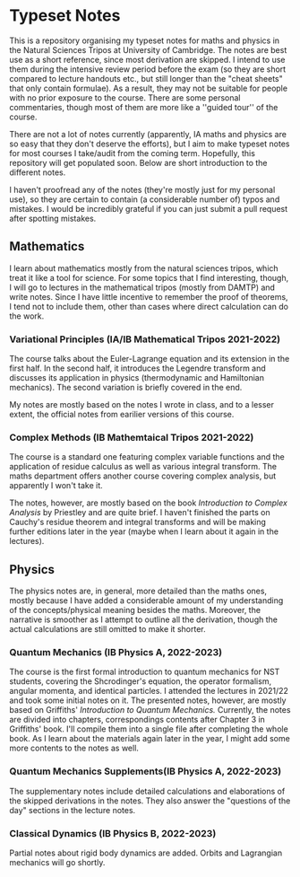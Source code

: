 # Typeset Notes
This is a repository organising my typeset notes for maths and physics in the Natural Sciences Tripos at University of Cambridge.  The notes are best use as a short reference, since most derivation are skipped. I intend to use them during the intensive review period before the exam (so they are short compared to lecture handouts etc., but still longer than the "cheat sheets" that only contain formulae). As a result, they may not be suitable for people with no prior exposure to the course. There are some personal commentaries, though most of them are more like a ''guided tour'' of the course. 

There are not a lot of notes currently (apparently, IA maths and physics are so easy that they don't deserve the efforts), but I aim to make typeset notes for most courses I take/audit from the coming term. Hopefully, this repository will get populated soon. Below are short introduction to the different notes. 

I haven't proofread any of the notes (they're mostly just for my personal use), so they are certain to contain (a considerable number of) typos and mistakes. I would be incredibly grateful if you can just submit a pull request after spotting mistakes. 

## Mathematics 
I learn about mathematics mostly from the natural sciences tripos, which treat it like a tool for science. For some topics that I find interesting, though, I will go to lectures in the mathematical tripos (mostly from DAMTP) and write notes. Since I have little incentive to remember the proof of theorems, I tend not to include them, other than cases where direct calculation can do the work. 

### Variational Principles (IA/IB Mathematical Tripos 2021-2022)
The course talks about the Euler-Lagrange equation and its extension in the first half. In the second half, it introduces the Legendre transform and discusses its application in physics (thermodynamic and Hamiltonian mechanics). The second variation is briefly covered in the end. 

My notes are mostly based on the notes I wrote in class, and to a lesser extent, the official notes from earilier versions of this course. 

### Complex Methods (IB Mathemtaical Tripos 2021-2022)
The course is a standard one featuring complex variable functions and the application of residue calculus as well as various integral transform. The maths department offers another course covering complex analysis, but apparently I won't take it. 

The notes, however, are mostly based on the book *Introduction to Complex Analysis* by Priestley and are quite brief. I haven't finished the parts on Cauchy's residue theorem and integral transforms and will be making further editions later in the year (maybe when I learn about it again in the lectures).

## Physics
The physics notes are, in general, more detailed than the maths ones, mostly because I have added a considerable amount of my understanding of the concepts/physical meaning besides the maths. Moreover, the narrative is smoother as I attempt to outline all the derivation, though the actual calculations are still omitted to make it shorter.  

### Quantum Mechanics (IB Physics A, 2022-2023)
The course is the first formal introduction to quantum mechanics for NST students, covering the Shcrodinger's equation, the operator formalism, angular momenta, and identical particles. I attended the lectures in 2021/22 and took some initial notes on it. The presented notes, however, are mostly based on Griffiths' *Introduction to Quantum Mechanics.* Currently, the notes are divided into chapters, correspondings contents after Chapter 3 in Griffiths' book. I'll compile them into a single file after completing the whole book. As I learn about the materials again later in the year, I might add some more contents to the notes as well. 

### Quantum Mechanics Supplements(IB Physics A, 2022-2023)
The supplementary notes include detailed calculations and elaborations of the skipped derivations in the notes. They also answer the "questions of the day" sections in the lecture notes. 

### Classical Dynamics (IB Physics B, 2022-2023)
Partial notes about rigid body dynamics are added. Orbits and Lagrangian mechanics will go shortly.
